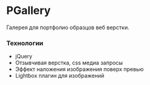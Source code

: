 # PGallery

Галерея для портфолио образцов веб верстки.

### Технологии
* jQuery
* Отзывчивая верстка, css медиа запросы
* Эффект наложения изображения поверх превью
* Lightbox плагин для изображений
